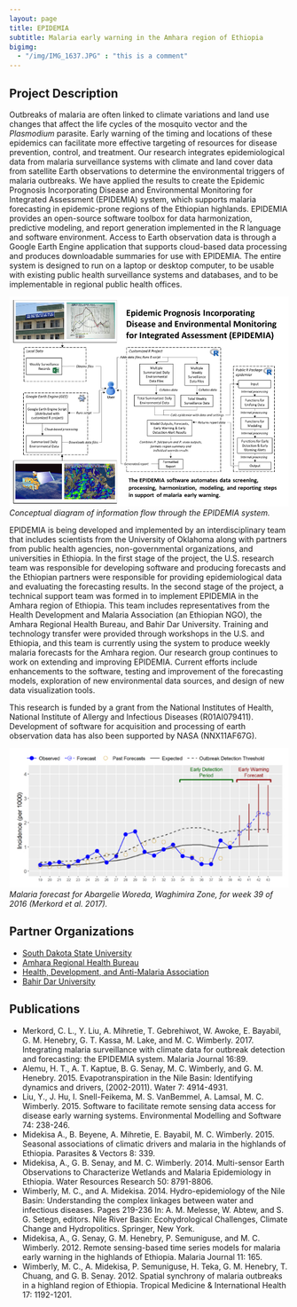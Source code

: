 ```yaml
---
layout: page
title: EPIDEMIA
subtitle: Malaria early warning in the Amhara region of Ethiopia
bigimg: 
  - "/img/IMG_1637.JPG" : "this is a comment"
---
```


## Project Description

Outbreaks of malaria are often linked to climate variations and land use changes that affect the life cycles of the mosquito vector and the *Plasmodium* parasite. Early warning of the timing and locations of these epidemics can facilitate more effective targeting of resources for disease prevention, control, and treatment. Our research integrates epidemiological data from malaria surveillance systems with climate and land cover data from satellite Earth observations to determine the environmental triggers of malaria outbreaks. We have applied the results to create the Epidemic Prognosis Incorporating Disease and Environmental Monitoring for Integrated Assessment (EPIDEMIA) system, which supports malaria forecasting in epidemic-prone regions of the Ethiopian highlands. EPIDEMIA provides an open-source software toolbox for data harmonization, predictive modeling, and report generation implemented in the R language and software environment. Access to Earth observation data is through a Google Earth Engine application that supports cloud-based data processing and produces downloadable summaries for use with EPIDEMIA. The entire system is designed to run on a laptop or desktop computer, to be usable with existing public health surveillance systems and databases, and to be implementable in regional public health offices. 

![EPIDEMIA system flowchart](/img/EPIDEMIA_diagram_22MAR2019.png)<br/>
*Conceptual diagram of information flow through the EPIDEMIA system.*

EPIDEMIA is being developed and implemented by an interdisciplinary team that includes scientists from the University of Oklahoma along with partners from public health agencies, non-governmental organizations, and universities in Ethiopia. In the first stage of the project, the U.S. research team was responsible for developing software and producing forecasts and the Ethiopian partners were responsible for providing epidemiological data and evaluating the forecasting results. In the second stage of the project, a technical support team was formed in to implement EPIDEMIA in the Amhara region of Ethiopia. This team includes representatives from the Health Development and Malaria Association (an Ethiopian NGO), the Amhara Regional Health Bureau, and Bahir Dar University. Training and technology transfer were provided through workshops in the U.S. and Ethiopia, and this team is currently using the system to produce weekly malaria forecasts for the Amhara region. Our research group continues to work on extending and improving EPIDEMIA. Current efforts include enhancements to the software, testing and improvement of the forecasting models, exploration of new environmental data sources, and design of new data visualization tools.

This research is funded by a grant from the National Institutes of Health, National Institute of Allergy and Infectious Diseases (R01AI079411). Development of software for acquisition and processing of earth observation data has also been supported by NASA (NNX11AF67G).

![EPIDEMIA forecast graph](/img/epidemia_forecast_graph.jpg)<br/>
*Malaria forecast for Abargelie Woreda, Waghimira Zone, for week 39 of 2016 (Merkord et al. 2017).*

## Partner Organizations

* [South Dakota State University](https://www.sdstate.edu/)
* [Amhara Regional Health Bureau](http://www.moh.gov.et/da/web/guest/amhara-regional-health-bureau)
* [Health, Development, and Anti-Malaria Association](http://www.hdama.org/)
* [Bahir Dar University](http://www.bdu.edu.et/)

## Publications

* Merkord, C. L., Y. Liu, A. Mihretie, T. Gebrehiwot, W. Awoke, E. Bayabil, G. M. Henebry, G. T. Kassa, M. Lake, and M. C. Wimberly. 2017. Integrating malaria surveillance with climate data for outbreak detection and forecasting: the EPIDEMIA system. Malaria Journal 16:89.
* Alemu, H. T., A. T. Kaptue, B. G. Senay, M. C. Wimberly, and G. M. Henebry. 2015. Evapotranspiration in the Nile Basin: Identifying dynamics and drivers, (2002-2011). Water 7: 4914-4931.
* Liu, Y., J. Hu, I. Snell-Feikema, M. S. VanBemmel, A. Lamsal, M. C. Wimberly. 2015. Software to facilitate remote sensing data access for disease early warning systems. Environmental Modelling and Software 74: 238-246. 
* Midekisa A., B. Beyene, A. Mihretie, E. Bayabil, M. C. Wimberly. 2015. Seasonal associations of climatic drivers and malaria in the highlands of Ethiopia. Parasites & Vectors 8: 339. 
* Midekisa, A., G. B. Senay, and M. C. Wimberly. 2014. Multi-sensor Earth Observations to Characterize Wetlands and Malaria Epidemiology in Ethiopia. Water Resources Research 50: 8791-8806.
* Wimberly, M. C., and A. Midekisa. 2014. Hydro-epidemiology of the Nile Basin: Understanding the complex linkages between water and infectious diseases. Pages 219-236 In: A. M. Melesse, W. Abtew, and S. G. Setegn, editors. Nile River Basin: Ecohydrological Challenges, Climate Change and Hydropolitics. Springer, New York.
* Midekisa, A., G. Senay, G. M. Henebry, P. Semuniguse, and M. C. Wimberly. 2012. Remote sensing-based time series models for malaria early warning in the highlands of Ethiopia. Malaria Journal 11: 165.
* Wimberly, M. C., A. Midekisa, P. Semuniguse, H. Teka, G. M. Henebry, T. Chuang, and G. B. Senay. 2012. Spatial synchrony of malaria outbreaks in a highland region of Ethiopia. Tropical Medicine & International Health 17: 1192-1201.
